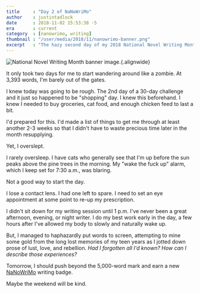 ```yaml
---
title     : "Day 2 of NaNoWriMo"
author    : justintadlock
date      : 2018-11-02 15:53:38 -5
era       : current
category  : [nanowrimo, writing]
thumbnail : "/user/media/2018/11/nanowrimo-banner.png"
excerpt   : "The hazy second day of my 2018 National Novel Writing Month experience."
---
```


![National Novel Writing Month banner image.](user/media/2018/11/nanowrimo-banner.png){.alignwide}

It only took two days for me to start wandering around like a zombie.  At 3,393 words, I'm barely out of the gates.

I knew today was going to be rough.  The 2nd day of a 30-day challenge and it just so happened to be "shopping" day.  I knew this beforehand.  I knew I needed to buy groceries, cat food, and enough chicken feed to last a bit.

I'd prepared for this.  I'd made a list of things to get me through at least another 2-3 weeks so that I didn't have to waste precious time later in the month resupplying.

Yet, I overslept.

I rarely oversleep.  I have cats who generally see that I'm up before the sun peaks above the pine trees in the morning.  My "wake the fuck up" alarm, which I keep set for 7:30 a.m., was blaring.

Not a good way to start the day.

I lose a contact lens.  I had one left to spare.  I need to set an eye appointment at some point to re-up my prescription.

I didn't sit down for my writing session until 1 p.m.  I've never been a great afternoon, evening, or night writer.  I do my best work early in the day, a few hours after I've allowed my body to slowly and naturally wake up.

But, I managed to haphazardly put words to screen, attempting to mine some gold from the long lost memories of my teen years as I jotted down prose of lust, love, and rebellion.  _Had I forgotten all I'd known?  How can I describe those experiences?_

Tomorrow, I should push beyond the 5,000-word mark and earn a new [NaNoWriMo](https://nanowrimo.org/) writing badge.

Maybe the weekend will be kind.
